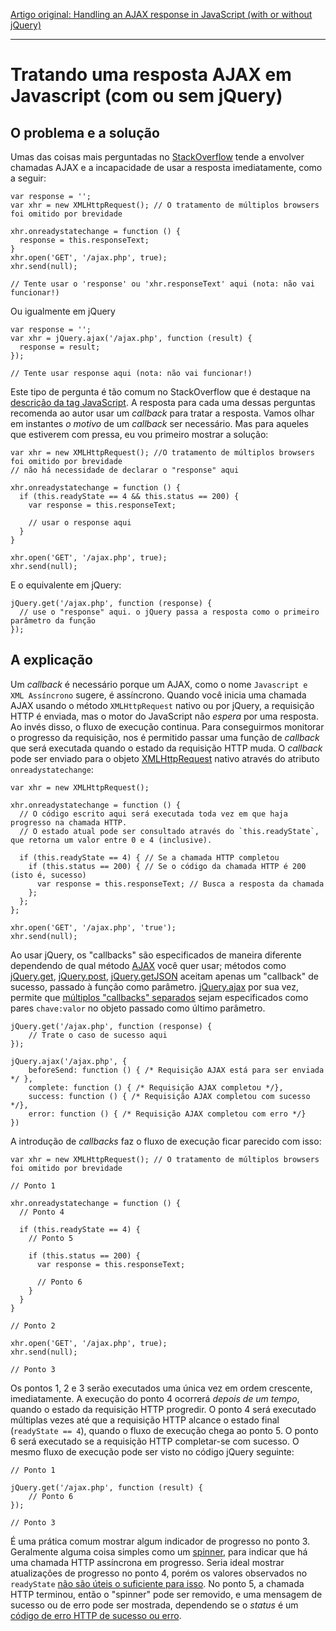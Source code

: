 [Artigo original: Handling an AJAX response in JavaScript (with or without jQuery)](https://www.mattlunn.me.uk/blog/2011/11/handling-an-ajax-response-in-javascript-with-or-without-jquery/)

---

# Tratando uma resposta AJAX em Javascript (com ou sem jQuery)

## O problema e a solução

Umas das coisas mais perguntadas no [StackOverflow](http://www.stackoverflow.com/) tende a envolver chamadas AJAX e a incapacidade de usar a resposta imediatamente, como a seguir:

```
var response = '';
var xhr = new XMLHttpRequest(); // O tratamento de múltiplos browsers foi omitido por brevidade

xhr.onreadystatechange = function () {
  response = this.responseText;
}
xhr.open('GET', '/ajax.php', true);
xhr.send(null);

// Tente usar o 'response' ou 'xhr.responseText' aqui (nota: não vai funcionar!)
```

Ou igualmente em jQuery

```
var response = '';
var xhr = jQuery.ajax('/ajax.php', function (result) {
  response = result;
});

// Tente usar response aqui (nota: não vai funcionar!)
```

Este tipo de pergunta é tão comum no StackOverflow que é destaque na [descrição da tag JavaScript](http://stackoverflow.com/tags/javascript/info). A resposta para cada uma dessas perguntas recomenda ao autor usar um *callback* para tratar a resposta. Vamos olhar em instantes *o motivo* de um *callback* ser necessário. Mas para aqueles que estiverem com pressa, eu vou primeiro mostrar a solução:

```
var xhr = new XMLHttpRequest(); //O tratamento de múltiplos browsers foi omitido por brevidade
// não há necessidade de declarar o "response" aqui

xhr.onreadystatechange = function () {
  if (this.readyState == 4 && this.status == 200) {
    var response = this.responseText;

    // usar o response aqui
  }
}

xhr.open('GET', '/ajax.php', true);
xhr.send(null);
```

E o equivalente em jQuery:

```
jQuery.get('/ajax.php', function (response) {
  // use o "response" aqui. o jQuery passa a resposta como o primeiro parâmetro da função
});
```

## A explicação

Um *callback* é necessário porque um AJAX, como o nome `Javascript e XML Assíncrono` sugere, é assíncrono. Quando você inicia uma chamada AJAX usando o método `XMLHttpRequest` nativo ou por jQuery, a requisição HTTP é enviada, mas o motor do JavaScript não *espera* por uma resposta. Ao invés disso, o fluxo de execução continua. Para conseguirmos monitorar o progresso da requisição, nos é permitido passar uma função de *callback* que será executada quando o estado da requisição HTTP muda. O *callback* pode ser enviado para o objeto [XMLHttpRequest](http://www.w3.org/TR/XMLHttpRequest/#toc) nativo através do atributo `onreadystatechange`:

```
var xhr = new XMLHttpRequest();

xhr.onreadystatechange = function () {
  // O código escrito aqui será executada toda vez em que haja progresso na chamada HTTP.
  // O estado atual pode ser consultado através do `this.readyState`, que retorna um valor entre 0 e 4 (inclusive).

  if (this.readyState == 4) { // Se a chamada HTTP completou
    if (this.status == 200) { // Se o código da chamada HTTP é 200 (isto é, sucesso)
      var response = this.responseText; // Busca a resposta da chamada
    };
  };
};

xhr.open('GET', '/ajax.php', 'true');
xhr.send(null);
```

Ao usar jQuery, os "callbacks" são especificados de maneira diferente dependendo de qual método [AJAX](http://api.jquery.com/category/ajax) você quer usar; métodos como [jQuery.get](http://api.jquery.com/jQuery.get), [jQuery.post](http://api.jquery.com/jQuery.post), [jQuery.getJSON](http://api.jquery.com/jQuery.getJSON) aceitam apenas um "callback" de sucesso, passado à função como parâmetro. [jQuery.ajax](http://api.jquery.com/jQuery.ajax) por sua vez, permite que [múltiplos "callbacks" separados](http://api.jquery.com/jQuery.ajax/#jQuery-ajax-settings) sejam especificados como pares `chave:valor` no objeto passado como último parâmetro.

```
jQuery.get('/ajax.php', function (response) {
    // Trate o caso de sucesso aqui
});

jQuery.ajax('/ajax.php', {
    beforeSend: function () { /* Requisição AJAX está para ser enviada */ },
    complete: function () { /* Requisição AJAX completou */},
    success: function () { /* Requisição AJAX completou com sucesso */},      
    error: function () { /* Requisição AJAX completou com erro */}
})
```

A introdução de *callbacks* faz o fluxo de execução ficar parecido com isso:

```
var xhr = new XMLHttpRequest(); // O tratamento de múltiplos browsers foi omitido por brevidade

// Ponto 1

xhr.onreadystatechange = function () {
  // Ponto 4

  if (this.readyState == 4) {
    // Ponto 5

    if (this.status == 200) {
      var response = this.responseText;

      // Ponto 6
    }
  }
}

// Ponto 2

xhr.open('GET', '/ajax.php', true);
xhr.send(null);

// Ponto 3
```

Os pontos 1, 2 e 3 serão executados uma única vez em ordem crescente, imediatamente. A execução do ponto 4 ocorrerá *depois de um tempo*, quando o estado da requisição HTTP progredir. O ponto 4 será executado múltiplas vezes até que a requisição HTTP alcance o estado final (`readyState == 4`), quando o fluxo de execução chega ao ponto 5. O ponto 6 será executado se a requisição HTTP completar-se com sucesso. O mesmo fluxo de execução pode ser visto no código jQuery seguinte:
```
// Ponto 1

jQuery.get('/ajax.php', function (result) {
    // Ponto 6
});

// Ponto 3
```

É uma prática comum mostrar algum indicador de progresso no ponto 3. Geralmente alguma coisa simples como um [spinner](http://ajaxload.info/), para indicar que há uma chamada HTTP assíncrona em progresso. Seria ideal mostrar atualizações de progresso no ponto 4, porém os valores observados no `readyState` [não são úteis o suficiente para isso](http://stackoverflow.com/questions/632774/what-do-the-different-readystates-in-xmlhttprequest-mean-and-how-can-i-use-them). No ponto 5, a chamada HTTP terminou, então o "spinner" pode ser removido, e uma mensagem de sucesso ou de erro pode ser mostrada, dependendo se o *status* é um [código de erro HTTP de sucesso ou erro](http://en.wikipedia.org/wiki/List_of_HTTP_status_codes).
